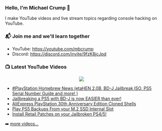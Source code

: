 ### Hello, I'm Michael Crump 👋

I make YouTube videos and live stream topics regarding console hacking on YouTube. 

### 📬 Join me and we'll learn together

- YouTube: https://youtube.com/mbcrump
- Discord: https://discord.com/invite/9fzK8jcJpd

### 📺 Latest YouTube Videos

<div align="center">

[<img src="https://img.shields.io/badge/-Subscribe-red?style=for-the-badge&logo=youtube&logoColor=white"/>](https://www.youtube.com/c/mbcrump?sub_confirmation=1)

</div>

<!-- YOUTUBE:START -->
- [#PlayStation Homebrew News &lpar;etaHEN 2.0B, BD-J Jailbreak ISO, PS5 Serial Number Guide and more! &rpar;](https://www.youtube.com/watch?v=HLWf2OBxiSk)
- [Jailbreaking a PS5 with BD-J is now EASIER than ever!](https://www.youtube.com/watch?v=VisXKOj2Ogw)
- [AliExpress PlayStation 30th Anniversary Edition Cloned Shells](https://www.youtube.com/watch?v=Apz-FPFgbmg)
- [Play PS5 Backups From your M.2 SSD Internal Slot](https://www.youtube.com/watch?v=bsaRMgLQgLs)
- [Install Retail Patches on your Jailbroken PS4/5!](https://www.youtube.com/watch?v=NZ4-WdczPRw)
<!-- YOUTUBE:END -->

➡️ [more videos...](https://youtube.com/mbcrump)

